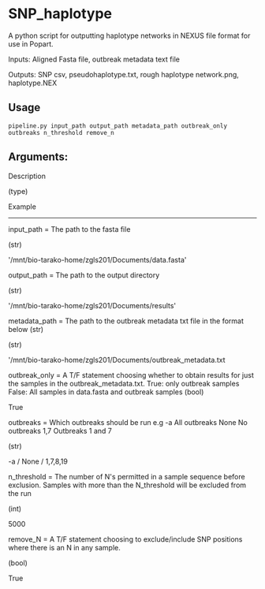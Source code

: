 # SNP_haplotype
A python script for outputting haplotype networks in NEXUS file format for use in Popart.

Inputs: Aligned Fasta file, outbreak metadata text file

Outputs: SNP csv, pseudohaplotype.txt, rough haplotype network.png, haplotype.NEX

## Usage
```python3
pipeline.py input_path output_path metadata_path outbreak_only outbreaks n_threshold remove_n
```
## Arguments:
Description

(type)

Example

-----
input_path = The path to the fasta file

(str)

'/mnt/bio-tarako-home/zgls201/Documents/data.fasta'

output_path = The path to the output directory

(str)

'/mnt/bio-tarako-home/zgls201/Documents/results'

metadata_path = The path to the outbreak metadata txt file in the format below (str)

(str)

'/mnt/bio-tarako-home/zgls201/Documents/outbreak_metadata.txt

outbreak_only = A T/F statement choosing whether to obtain results for just the samples in the outbreak_metadata.txt.
		True: only outbreak samples
		False: All samples in data.fasta and outbreak samples
(bool)

True

outbreaks = Which outbreaks should be run e.g
	    -a    All outbreaks
	    None  No outbreaks
	    1,7	  Outbreaks 1 and 7
	    
(str)

-a / None / 1,7,8,19

n_threshold = The number of N's permitted in a sample sequence before exclusion. Samples with more than the N_threshold will be excluded from the run

(int)

5000

remove_N = A T/F statement choosing to exclude/include SNP positions where there is an N in any sample.

(bool)

True



